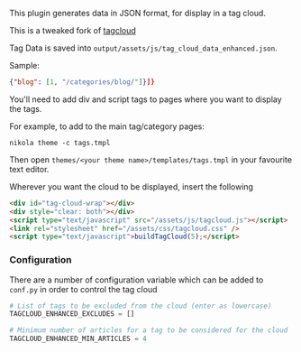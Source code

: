 This plugin generates data in JSON format, for display in a tag cloud. 

This is a tweaked fork of [tagcloud](https://plugins.getnikola.com/v8/tagcloud/)

Tag Data is saved into `output/assets/js/tag_cloud_data_enhanced.json`. 

Sample:

```json
{"blog": [1, "/categories/blog/"]}]}
````

You'll need to add div and script tags to pages where you want to display the tags.

For example, to add to the main tag/category pages:
```
nikola theme -c tags.tmpl
```

Then open `themes/<your theme name>/templates/tags.tmpl` in your favourite text editor.

Wherever you want the cloud to be displayed, insert the following
```html
<div id="tag-cloud-wrap"></div>
<div style="clear: both"></div>
<script type="text/javascript" src="/assets/js/tagcloud.js"></script>
<link rel="stylesheet" href="/assets/css/tagcloud.css" />
<script type="text/javascript">buildTagCloud(5);</script>
```

### Configuration

There are a number of configuration variable which can be added to `conf.py` in order to control the tag cloud
```python
# List of tags to be excluded from the cloud (enter as lowercase)
TAGCLOUD_ENHANCED_EXCLUDES = []

# Minimum number of articles for a tag to be considered for the cloud
TAGCLOUD_ENHANCED_MIN_ARTICLES = 4
```
